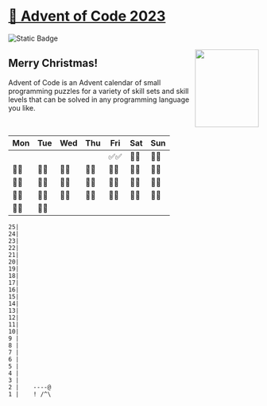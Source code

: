 # [🎄 Advent of Code 2023](https://adventofcode.com/2023)
![Static Badge](https://img.shields.io/badge/⭐_Stars-2_of_50-gold)

<img src="https://theminimalistvegan.com/wp-content/uploads/2017/12/pexels-photo-704219.jpeg" align="right" height="156" width="128" style="object-fit:cover;object-position:20% 100%" />

## Merry Christmas!
Advent of Code is an Advent calendar of small programming puzzles for a variety of skill sets and skill levels that can be solved in any programming language you like.

<br/>

| Mon  | Tue  | Wed  | Thu  | Fri  | Sat  | Sun  |
|------|------|------|------|------|------|------|
|      |      |      |      | ✅✅   | 🔲🔲 | 🔲🔲 |
| 🔲🔲 | 🔲🔲 | 🔲🔲 | 🔲🔲 | 🔲🔲 | 🔲🔲 | 🔲🔲 |
| 🔲🔲 | 🔲🔲 | 🔲🔲 | 🔲🔲 | 🔲🔲 | 🔲🔲 | 🔲🔲 |
| 🔲🔲 | 🔲🔲 | 🔲🔲 | 🔲🔲 | 🔲🔲 | 🔲🔲 | 🔲🔲 |
| 🔲🔲 | 🔲🔲 |      |      |      |      |      |


```
25|    
24|    
23|    
22|    
21|    
20|    
19|    
18|    
17|    
16|    
15|    
14|    
13|    
12|    
11|    
10|    
9 |    
8 |    
7 |    
6 |    
5 |    
4 |    
3 |    
2 |    ----@
1 |    ! /^\
```

